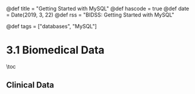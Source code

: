 @def title = "Getting Started with MySQL"
@def hascode = true
@def date = Date(2019, 3, 22)
@def rss = "BIDSS: Getting Started with MySQL"

@def tags = ["databases", "MySQL"]

# 3.1 Biomedical Data

\toc

## Clinical Data

